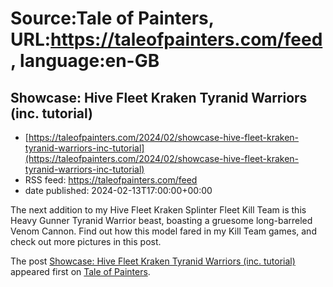 # Source:Tale of Painters, URL:https://taleofpainters.com/feed, language:en-GB

## Showcase: Hive Fleet Kraken Tyranid Warriors (inc. tutorial)
 - [https://taleofpainters.com/2024/02/showcase-hive-fleet-kraken-tyranid-warriors-inc-tutorial](https://taleofpainters.com/2024/02/showcase-hive-fleet-kraken-tyranid-warriors-inc-tutorial)
 - RSS feed: https://taleofpainters.com/feed
 - date published: 2024-02-13T17:00:00+00:00

<p>The next addition to my Hive Fleet Kraken Splinter Fleet Kill Team is this Heavy Gunner Tyranid Warrior beast, boasting a gruesome long-barreled Venom Cannon. Find out how this model fared in my Kill Team games, and check out more pictures in this post.</p>
<p>The post <a href="https://taleofpainters.com/2024/02/showcase-hive-fleet-kraken-tyranid-warriors-inc-tutorial/">Showcase: Hive Fleet Kraken Tyranid Warriors (inc. tutorial)</a> appeared first on <a href="https://taleofpainters.com">Tale of Painters</a>.</p>

